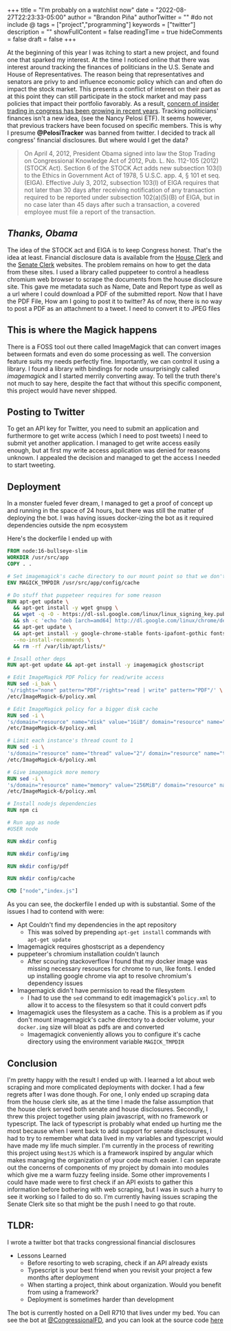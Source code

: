 +++
title = "I'm probably on a watchlist now"
date = "2022-08-27T22:23:33-05:00"
author = "Brandon Piña"
authorTwitter = "" #do not include @
tags = ["project","programming"]
keywords = ["twitter"]
description = ""
showFullContent = false
readingTime = true
hideComments = false
draft = false
+++

At the beginning of this year I was itching to start a new project, and found one that sparked my interest. At the time I noticed online that there was interest around tracking the finances of politicians in the U.S. Senate and House of Representatives. The reason being that representatives and senators are privy to and influence economic policy which can and often do impact the stock market. This presents a conflict of interest on their part as at this point they can still participate in the stock market and may pass policies that impact their portfolio favorably. As a result, [concern of insider trading in congress has been growing in recent years](https://prospect.org/power/congress-beats-wall-street-at-its-own-game/). Tracking politicians' finances isn't a new idea, (see the Nancy Pelosi ETF). It seems however, that previous trackers have been focused on specific members. This is why I presume **@PelosiTracker** was banned from twitter. I decided to track all congress' financial disclosures. But where would I get the data?

> On April 4, 2012, President Obama signed into law the Stop Trading on Congressional Knowledge Act of 2012, Pub. L. No. 112-105 (2012) (STOCK Act). Section 6 of the STOCK Act adds new subsection 103(l) to the Ethics in Government Act of 1978, 5 U.S.C. app. 4, § 101 et seq. (EIGA). Effective July 3, 2012, subsection 103(l) of EIGA requires that not later than 30 days after receiving notification of any transaction required to be reported under subsection 102(a)(5)(B) of EIGA, but in no case later than 45 days after such a transaction, a covered employee must file a report of the transaction.

## *Thanks, Obama*

The idea of the STOCK act and EIGA is to keep Congress honest. That's the idea at least. Financial disclosure data is available from the [House Clerk](https://disclosures-clerk.house.gov/PublicDisclosure/FinancialDisclosure) and the [Senate Clerk](https://efdsearch.senate.gov/search/home/) websites. The problem remains on how to get the data from these sites. I used a library called puppeteer to control a headless chromium web browser to scrape the documents from the house disclosure site. This gave me metadata such as Name, Date and Report type as well as a url where I could download a PDF of the submitted report. Now that I have the PDF File, How am I going to post it to twitter? As of now, there is no way to post a PDF as an attachment to a tweet. I need to convert it to JPEG files

## This is where the Magick happens

There is a FOSS tool out there called ImageMagick that can convert images between formats and even do some processing as well. The conversion feature suits my needs perfectly fine. Importantly, we can control it using a library. I found a library with bindings for node unsurprisingly called *imagemagick* and I started merrily converting away. To tell the truth there's not much to say here, despite the fact that without this specific component, this project would have never shipped.


## Posting to Twitter

To get an API key for Twitter, you need to submit an application and furthermore to get write access (which I need to post tweets) I need to submit yet another application. I managed to get write access easily enough, but at first my write access application was denied for reasons unknown. I appealed the decision and managed to get the access I needed to start tweeting.

## Deployment
In a monster fueled fever dream, I managed to get a proof of concept up and running in the space of 24 hours, but there was still the matter of deploying the bot. I was having issues docker-izing the bot as it required dependencies outside the npm ecosystem

Here's the dockerfile I ended up with
```dockerfile
FROM node:16-bullseye-slim
WORKDIR /usr/src/app
COPY . .

# Set imagemagick's cache directory to our mount point so that we don't bloat our docker storage
ENV MAGICK_TMPDIR /usr/src/app/config/cache

# Do stuff that puppeteer requires for some reason
RUN apt-get update \
  && apt-get install -y wget gnupg \
  && wget -q -O - https://dl-ssl.google.com/linux/linux_signing_key.pub | apt-key add - \
  && sh -c 'echo "deb [arch=amd64] http://dl.google.com/linux/chrome/deb/ stable main" >> /etc/apt/sources.list.d/google.list' \
  && apt-get update \
  && apt-get install -y google-chrome-stable fonts-ipafont-gothic fonts-wqy-zenhei fonts-thai-tlwg fonts-kacst fonts-freefont-ttf libxss1 \
  --no-install-recommends \
  && rm -rf /var/lib/apt/lists/*

# Insall other deps
RUN apt-get update && apt-get install -y imagemagick ghostscript

# Edit ImageMagick PDF Policy for read/write access
RUN sed -i_bak \
's/rights="none" pattern="PDF"/rights="read | write" pattern="PDF"/' \
/etc/ImageMagick-6/policy.xml

# Edit ImageMagick policy for a bigger disk cache
RUN sed -i \
's/domain="resource" name="disk" value="1GiB"/ domain="resource" name="disk" value="10GiB"/' \
/etc/ImageMagick-6/policy.xml

# Limit each instance's thread count to 1
RUN sed -i \
's/domain="resource" name="thread" value="2"/ domain="resource" name="thread" value="1"/' \
/etc/ImageMagick-6/policy.xml

# Give imagemagick more memory
RUN sed -i \
's/domain="resource" name="memory" value="256MiB"/ domain="resource" name="memory" value="2GiB"/' \
/etc/ImageMagick-6/policy.xml

# Install nodejs dependencies
RUN npm ci

# Run app as node
#USER node

RUN mkdir config

RUN mkdir config/img

RUN mkdir config/pdf

RUN mkdir config/cache

CMD ["node","index.js"]
```

As you can see, the dockerfile I ended up with is substantial. Some of the issues I had to contend with were:
* Apt Couldn't find my dependencies in the apt repository
    * This was solved by prepending `apt-get install` commands with `apt-get update`
* Imagemagick requires ghostscript as a dependency
* puppeteer's chromium installation couldn't launch
    * After scouring stackoverflow I found that my docker image was missing necessary resources for chrome to run, like fonts. I ended up installing google chrome via apt to resolve chromium's dependency issues
* Imagemagick didn't have permission to read the filesystem
    * I had to use the `sed` command to edit imagemagick's `policy.xml` to allow it to access to the filesystem so that it could convert pdfs
* Imagemagick uses the filesystem as a cache. This is a problem as if you don't mount imagemagick's cache directory to a docker volume, your `docker.img` size will bloat as pdfs are and converted
    * Imagemagick conveniently allows you to configure it's cache directory using the environment variable `MAGICK_TMPDIR`

## Conclusion
I'm pretty happy with the result I ended up with. I learned a lot about web scraping and more complicated deployments with docker. I had a few regrets after I was done though. For one, I only ended up scraping data from the house clerk site, as at the time I made the false assumption that the house clerk served both senate and house disclosures. Secondly, I threw this project together using plain javascript, with no framework or typescript. The lack of typescript is probably what ended up hurting me the most because when I went back to add support for senate disclosures, I had to try to remember what data lived in my variables and typescript would have made my life much simpler. I'm currently in the process of rewriting this project using `NestJS` which is a framework inspired by angular which makes managing the organization of your code much easier. I can separate out the concerns of components of my project by domain into modules which give me a warm fuzzy feeling inside. Some other improvements I could have made were to first check if an API exists to gather this information before bothering with web scraping, but I was in such a hurry to see it working so I failed to do so. I'm currently having issues scraping the Senate Clerk site so that might be the push I need to go that route.

## TLDR:
I wrote a twitter bot that tracks congressional financial disclosures
* Lessons Learned
    * Before resorting to web scraping, check if an API already exists
    * Typescript is your best friend when you revisit your project a few months after deployment
    * When starting a project, think about organization. Would you benefit from using a framework?
    * Deployment is sometimes harder than development

The bot is currently hosted on a Dell R710 that lives under my bed. You can see the bot at [@CongressionalFD](https://twitter.com/congressionalfd), and you can look at the source code [here](https://github.com/ThatNerdUKnow/Financial-Disclosures)
